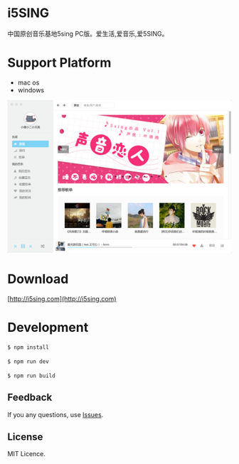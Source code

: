 # i5SING
中国原创音乐基地5sing PC版。爱生活,爱音乐,爱5SING。

# Support Platform
* mac os
* windows

![i5sing首页](https://raw.githubusercontent.com/i5sing/i5sing-images/master/i5sing-readme/0.png)

# Download
[http://i5sing.com](http://i5sing.com)

# Development
```
$ npm install 

$ npm run dev

$ npm run build
```

## Feedback
If you any questions, use [Issues](https://github.com/i5sing/5sing/issues).

## License
MIT Licence.
